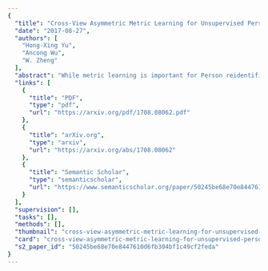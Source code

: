 ```yaml
---
{
  "title": "Cross-View Asymmetric Metric Learning for Unsupervised Person Re-Identification",
  "date": "2017-08-27",
  "authors": [
    "Hong-Xing Yu",
    "Ancong Wu",
    "W. Zheng"
  ],
  "abstract": "While metric learning is important for Person reidentification (RE-ID), a significant problem in visual surveillance for cross-view pedestrian matching, existing metric models for RE-ID are mostly based on supervised learning that requires quantities of labeled samples in all pairs of camera views for training. However, this limits their scalabilities to realistic applications, in which a large amount of data over multiple disjoint camera views is available but not labelled. To overcome the problem, we propose unsupervised asymmetric metric learning for unsupervised RE-ID. Our model aims to learn an asymmetric metric, i.e., specific projection for each view, based on asymmetric clustering on cross-view person images. Our model finds a shared space where view-specific bias is alleviated and thus better matching performance can be achieved. Extensive experiments have been conducted on a baseline and five large-scale RE-ID datasets to demonstrate the effectiveness of the proposed model. Through the comparison, we show that our model works much more suitable for unsupervised RE-ID compared to classical unsupervised metric learning models. We also compare with existing unsupervised REID methods, and our model outperforms them with notable margins. Specifically, we report the results on large-scale unlabelled RE-ID dataset, which is important but unfortunately less concerned in literatures.",
  "links": [
    {
      "title": "PDF",
      "type": "pdf",
      "url": "https://arxiv.org/pdf/1708.08062.pdf"
    },
    {
      "title": "arXiv.org",
      "type": "arxiv",
      "url": "https://arxiv.org/abs/1708.08062"
    },
    {
      "title": "Semantic Scholar",
      "type": "semanticscholar",
      "url": "https://www.semanticscholar.org/paper/50245be68e70e8447610d6fb304bf1c49cf2feda"
    }
  ],
  "supervision": [],
  "tasks": [],
  "methods": [],
  "thumbnail": "cross-view-asymmetric-metric-learning-for-unsupervised-person-re-identification-thumb.jpg",
  "card": "cross-view-asymmetric-metric-learning-for-unsupervised-person-re-identification-card.jpg",
  "s2_paper_id": "50245be68e70e8447610d6fb304bf1c49cf2feda"
}
---
```


